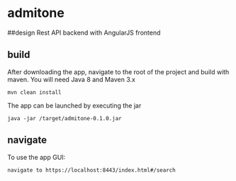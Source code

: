 admitone
=========
##design
Rest API backend with AngularJS frontend

## build 
After downloading the app, navigate to the root of the project and build with maven.  You will need Java 8 and Maven 3.x

    mvn clean install

The app can be launched by executing the jar

    java -jar /target/admitone-0.1.0.jar

## navigate
To use the app GUI:

    navigate to https://localhost:8443/index.html#/search

